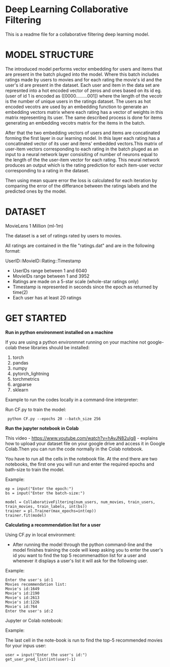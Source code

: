 Deep Learning Collaborative Filtering
=====================================

This is a readme file for a collaborative filtering deep learning model.

MODEL STRUCTURE
===============
The introduced model performs vector embedding for  users and items that are present in the batch pluged into the model. Where this batch includes
ratings made by users to movies and for each rating the movie's id and the user's id are present in the dataset.
Each user and item in the data set  are represnted into a hot encoded vector of zeros and ones based on its id eg.(user of id 1 is encoded as ([0000.........001])
where the length of the vecotr is the number of unique users in the ratings dataset. The users as hot encoded vecotrs are used by an embedding function
to generate an embedding vectors matrix where each rating  has a vector of weights in this matrix representing its user. The same described process is
done for items generating an embedding vecotrs matrix for the items in the batch. 

After that the two embedding vectors of users and items are concatinated forming the first layer in our learning model. In this layer each rating has 
a concatinated vector of its user and items' embedded vectors.This matrix of user-item vectors corresponding to each rating in the batch pluged as an 
input to a neural network layer consisiting of number of neurons equal to the length of the the user-item vector for each rating. This neural network 
produces an output which is the rating prediction for each item-user vector corresponding to a rating in the dataset.
 

Then using mean square error the loss is calculated for each iteration by comparing the error of the differance between the ratings labels and the predicted ones 
by the model. 


DATASET
=======

MovieLens 1 Million (ml-1m)

The dataset is a set of ratings rated by users to movies.

All ratings are contained in the file "ratings.dat" and are in the
following format:

UserID::MovieID::Rating::Timestamp

- UserIDs range between 1 and 6040 
- MovieIDs range between 1 and 3952
- Ratings are made on a 5-star scale (whole-star ratings only)
- Timestamp is represented in seconds since the epoch as returned by time(2)
- Each user has at least 20 ratings


GET STARTED
===========
**Run in python environment installed on a machine**

If you are using a python environmnet running on your machine not google-colab these libraries should be installed:

 1. torch
 2. pandas
 3. numpy
 4. pytorch_lightning
 5. torchmetrics 
 6. argparse
 7. sklearn


Example to run the codes locally in a command-line interpreter:

Run CF.py to train the model:
```
 python CF.py --epochs 20 --batch_size 256 
```

**Run the jupyter notebook in Colab**

This video - https://www.youtube.com/watch?v=hAvJN82ulg8 - explains how to upload your dataset file on your google drive
and access it in Google Colab.Then you can run the code normally in the Colab notebook.


You have to run all the cells in the notebook file. At the end there are two notebooks, the first one you will run and enter the required epochs
and bath-size to train the model.

Example:
```
ep = input("Enter the epoch:")
bs = input("Enter the batch-size:")

model = CollaborativeFiltering(num_users, num_movies, train_users, train_movies, train_labels, int(bs))
trainer = pl.Trainer(max_epochs=int(ep))
trainer.fit(model)
```



**Calculating a recommendation list for a user**

Using CF.py in local environment:

- After running the model through the python command-line and the model finishes training the code will keep asking you to enter the
  user's id you want to find the top 5 recommenadtion list for a user and whenever it displays a user's list it will ask for the following
  user. 

Example:

```
Enter the user's id:1
Movies recommendation list:
Movie's id:1649
Movie's id:2190
Movie's id:2613
Movie's id:1226
Movie's id:764
Enter the user's id:2
```



Jupyter or Colab notebook:

Example:

The last cell in the note-book is run to find the top-5 recommended movies for your inpus user:
```
user = input("Enter the user's id:")
get_user_pred_list(int(user)-1)
```


